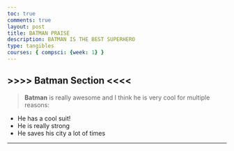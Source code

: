 ```yaml
---
toc: true
comments: true
layout: post
title: BATMAN PRAISE
description: BATMAN IS THE BEST SUPERHERO
type: tangibles
courses: { compsci: {week: 1} }
---
```


## >>>> Batman Section <<<<
>__Batman__ is really awesome and I think he is very cool for multiple reasons:
- He has a cool suit!
- He is really strong
- He saves his city a lot of times

---